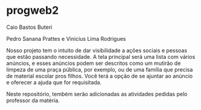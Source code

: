 # progweb2

Caio Bastos Buteri

Pedro Sanana Prattes e Vinicius Lima Rodrigues

Nosso projeto tem o intuito de dar visibilidade a ações sociais e pessoas que estão passando necessidade. A tela principal será uma lista com vários anúncios, e esses anúncios podem ser descritos como um mutirão de limpeza de uma praça pública, por exemplo, ou de uma família que precisa de material escolar pros filhos. Você terá a opção de se ajuntar ao anúncio e oferecer a ajuda que for requisitada.


Neste repositório, tembém serão adicionadas as atividades pedidas pelo professor da matéria.
